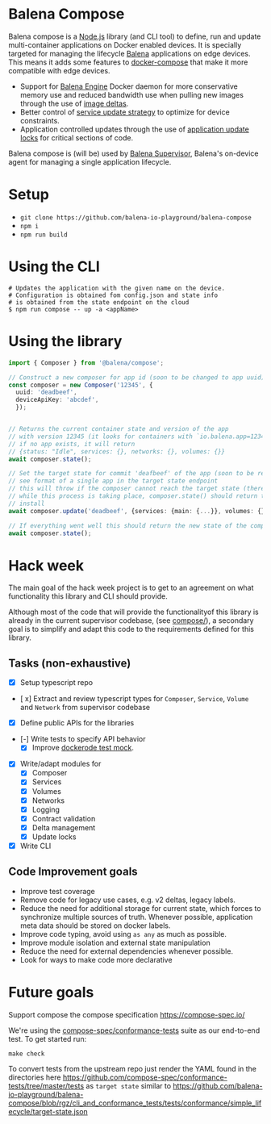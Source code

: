 # Balena Compose

Balena compose is a [Node.js](https://nodejs.org/en/) library (and CLI tool) to define, run and update
multi-container applications on Docker enabled devices. It is specially targeted
for managing the lifecycle [Balena](https://www.balena.io) applications on edge
devices. This means it adds some features to [docker-compose](https://github.com/docker/compose) that
make it more compatible with edge devices.

- Support for [Balena Engine](https://www.balena.io/engine/) Docker daemon for more conservative
  memory use and reduced bandwidth use when pulling new images through the use of
  [image deltas](https://www.balena.io/docs/learn/deploy/delta/#delta-updates).
- Better control of [service update strategy](https://www.balena.io/docs/learn/deploy/release-strategy/update-strategies/#controlling-the-update-strategy)
  to optimize for device constraints.
- Application controlled updates through the use of [application update locks](https://www.balena.io/docs/learn/deploy/release-strategy/update-locking/#application-update-locks)
  for critical sections of code.

Balena compose is (will be) used by [Balena Supervisor](https://github.com/balena-io/balena-supervisor/),
Balena's on-device agent for managing a single application lifecycle.

# Setup

- `git clone https://github.com/balena-io-playground/balena-compose`
- `npm i`
- `npm run build`

# Using the CLI

```
# Updates the application with the given name on the device.
# Configuration is obtained fom config.json and state info
# is obtained from the state endpoint on the cloud
$ npm run compose -- up -a <appName>
```

# Using the library

```typescript
import { Composer } from '@balena/compose';

// Construct a new composer for app id (soon to be changed to app uuid)
const composer = new Composer('12345', { 
  uuid: 'deadbeef',
  deviceApiKey: 'abcdef',
  });


// Returns the current container state and version of the app
// with version 12345 (it looks for containers with `io.balena.app=12345`
// if no app exists, it will return
// {status: "Idle", services: {}, networks: {}, volumes: {}}
await composer.state();

// Set the target state for commit 'deafbeef' of the app (soon to be replaced by release-version),
// see format of a single app in the target state endpoint
// this will throw if the composer cannot reach the target state (there is a lock, cannot fetch images, etc.)
// while this process is taking place, composer.state() should return the state of the application
// install
await composer.update('deadbeef', {services: {main: {...}}, volumes: {}, networks: {}})

// If everything went well this should return the new state of the composer
await composer.state();
```


# Hack week

The main goal of the hack week project is to get to an agreement on what functionality this
library and CLI should provide.

Although most of the code that will provide the functionalityof this library is already in the current supervisor codebase,
(see [compose/](https://github.com/balena-io/balena-supervisor/tree/master/src/compose)), a secondary goal is to simplify
and adapt this code to the requirements defined for this library.

## Tasks (non-exhaustive)

- [x] Setup typescript repo
- [ x] Extract and review typescript types for `Composer`, `Service`, `Volume` and `Network` from supervisor codebase
- [x] Define public APIs for the libraries
- [-] Write tests to specify API behavior
  - [x] Improve [dockerode test mock](https://github.com/balena-io/balena-supervisor/blob/78821824ad4395502be498b696acf0f57ccd65d0/test/lib/mocked-dockerode.ts).
- [x] Write/adapt modules for
  - [x] Composer
  - [x] Services
  - [x] Volumes
  - [x] Networks
  - [x] Logging
  - [x] Contract validation
  - [x] Delta management
  - [x] Update locks
- [x] Write CLI

## Code Improvement goals

- Improve test coverage
- Remove code for legacy use cases, e.g. v2 deltas, legacy labels.
- Reduce the need for additional storage for current state, which forces to synchronize
  multiple sources of truth. Whenever possible, application meta data should be stored
  on docker labels.
- Improve code typing, avoid using `as any` as much as possible.
- Improve module isolation and external state manipulation
- Reduce the need for external dependencies whenever possible.
- Look for ways to make code more declarative

# Future goals

Support compose the compose specification https://compose-spec.io/ 

We're using the [compose-spec/conformance-tests](https://github.com/compose-spec/conformance-tests) suite as our end-to-end test.
To get started run:

```
make check
```

To convert tests from the upstream repo just render the YAML found in the
directories here https://github.com/compose-spec/conformance-tests/tree/master/tests
as `target state` similar to https://github.com/balena-io-playground/balena-compose/blob/rgz/cli_and_conformance_tests/tests/conformance/simple_lifecycle/target-state.json

